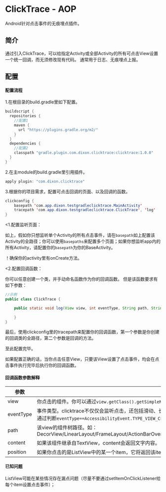 # ClickTrace - AOP

Android针对点击事件的无痕埋点插件。

## 简介
通过引入ClickTrace，可以给指定Activity或全部Activity的所有可点击View设置一个统一回调，而无须修改现有代码。
通常用于日志、无痕埋点上报。

## 配置

#### 配置流程

1.在根目录的build.gradle里如下配置。

```Java
buildscript {
  repositories {
    //配置1
    maven {
      url "https://plugins.gradle.org/m2/"
    }
  }
  dependencies {
    //配置2
    classpath "gradle.plugin.com.dixon.clicktrace:clicktrace:1.0.0"
  }
}
```

2.在主module的build.gradle里引用插件。
```Java
apply plugin: "com.dixon.clicktrace"
```

3.根据你的项目需求，配置可点击回调的页面、以及回调的函数。
```Java
clickconfig {
    basepath 'com.app.dixon.testgradleclicktrace.MainActivity'
    tracepath 'com.app.dixon.testgradleclicktrace.ClickTrace', 'log'
}
```
<1.配置监听页面：

如上，假如你只想监听单个Activity的所有点击事件，请在`basepath`如上配置该Activity的全路径；你可以使用`basepaths`来配置多个页面；如果你想监听app内的所有Activity，请配置你的`basepath`为你的BaseActivity。

！确保你的activity里有onCreate方法。

<2.配置回调函数：

你可以任意创建一个类，并手动命名函数作为你的回调函数。
但是该函数要求有如下参数：

```Java
//示例
public class ClickTrace {

    public static void log(View view, int eventType, String path, String content, int position) {
    
    }
}
```
最后，使用clickconfig里的tracepath来配置你的回调函数，第一个参数是你创建的回调类的全路径，第二个参数是回调的方法。

至此配置完毕。

如果配置正确的话，当你点击任意View，只要该View设置了点击事件，均会在点击事件执行完毕后执行你的回调函数。

#### 回调函数参数解释

参数|解释
---|---
view|你点击的组件。你可以通过`view.getClass().getSimpleName()`获取名称，或通过`view.getId()`获取id（动态添加的view id为-1）。
eventType|事件类型。clicktrace不仅仅会监听点击，还包括滑动、长按等AccessibilityDelegate支持的事件，如果你仅对点击事件感兴趣，可以通过判断`eventType==AccessibilityEvent.TYPE_VIEW_CLICKED`或`eventType==1`来进行筛选。（**强烈建议筛选**）
path|该view的组件树路径。如：DecorView/LinearLayout/FrameLayout/ActionBarOverlayLayout/ContentFrameLayout/ConstraintLayout/AppCompatTextView
content|如果该组件继承自TextView，content会返回文字内容。
position|如果你点击的是ListView中的某一个item，它将返回该item的position。

#### 已知问题
ListView可能在某些情况存在漏点问题（尽量不要通过setItemOnClickListener给每个item设置点击事件）；
